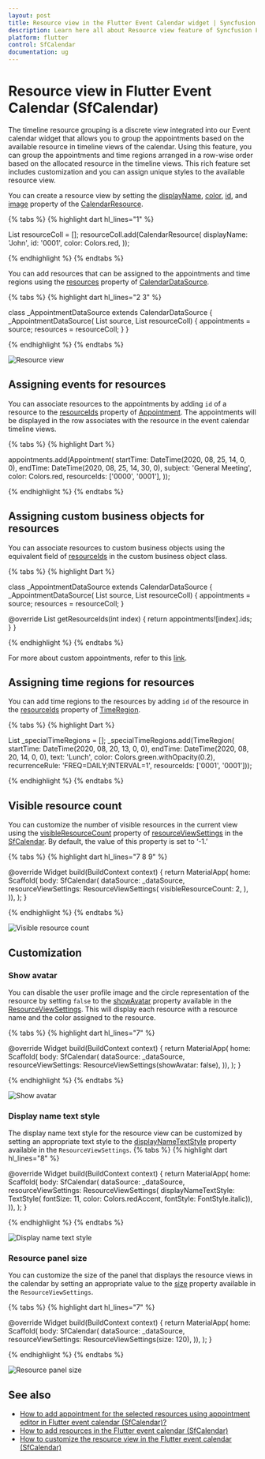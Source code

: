 ```yaml
---
layout: post
title: Resource view in the Flutter Event Calendar widget | Syncfusion
description: Learn here all about Resource view feature of Syncfusion Flutter Event Calendar (SfCalendar) widget and more.
platform: flutter
control: SfCalendar
documentation: ug
---
```



# Resource view in Flutter Event Calendar (SfCalendar)
The timeline resource grouping is a discrete view integrated into our Event calendar widget that allows you to group the appointments based on the available resource in timeline views of the calendar. Using this feature, you can group the appointments and time regions arranged in a row-wise order based on the allocated resource in the timeline views. This rich feature set includes customization and you can assign unique styles to the available resource view. 

You can create a resource view by setting the [displayName](https://pub.dev/documentation/syncfusion_flutter_calendar/latest/calendar/CalendarResource/displayName.html), [color](https://pub.dev/documentation/syncfusion_flutter_calendar/latest/calendar/CalendarResource/color.html), [id](https://pub.dev/documentation/syncfusion_flutter_calendar/latest/calendar/CalendarResource/id.html), and [image](https://pub.dev/documentation/syncfusion_flutter_calendar/latest/calendar/CalendarResource/image.html) property of the [CalendarResource](https://pub.dev/documentation/syncfusion_flutter_calendar/latest/calendar/CalendarResource-class.html).

{% tabs %}
{% highlight dart hl_lines="1" %}

List<CalendarResource> resourceColl = <CalendarResource>[];
    resourceColl.add(CalendarResource(
      displayName: 'John',
      id: '0001',
      color: Colors.red,
    ));

{% endhighlight %}
{% endtabs %}

You can add resources that can be assigned to the appointments and time regions using the [resources](https://pub.dev/documentation/syncfusion_flutter_calendar/latest/calendar/CalendarDataSource/resources.html) property of [CalendarDataSource](https://pub.dev/documentation/syncfusion_flutter_calendar/latest/calendar/CalendarDataSource-class.html).

{% tabs %}
{% highlight dart hl_lines="2 3" %}

class _AppointmentDataSource extends CalendarDataSource {
  _AppointmentDataSource(
      List<Appointment> source, List<CalendarResource> resourceColl) {
    appointments = source;
    resources = resourceColl;
  }
}

{% endhighlight %}
{% endtabs %}

![Resource view](images/resourceview/resource-view.png)

## Assigning events for resources
You can associate resources to the appointments by adding `id` of a resource to the [resourceIds](https://pub.dev/documentation/syncfusion_flutter_calendar/latest/calendar/Appointment/resourceIds.html) property of [Appointment](https://pub.dev/documentation/syncfusion_flutter_calendar/latest/calendar/Appointment-class.html). The appointments will be displayed in the row associates with the resource in the event calendar timeline views.

{% tabs %}
{% highlight Dart %}

appointments.add(Appointment(
      startTime: DateTime(2020, 08, 25, 14, 0, 0),
      endTime: DateTime(2020, 08, 25, 14, 30, 0),
      subject: 'General Meeting',
      color: Colors.red,
      resourceIds: ['0000', '0001'],
    ));


{% endhighlight %}
{% endtabs %}

## Assigning custom business objects for resources
You can associate resources to custom business objects using the equivalent field of [resourceIds](https://pub.dev/documentation/syncfusion_flutter_calendar/latest/calendar/CalendarDataSource/getResourceIds.html) in the custom business object class.

{% tabs %}
{% highlight Dart %}

class _AppointmentDataSource extends CalendarDataSource {
  _AppointmentDataSource(
      List<Appointment> source, List<CalendarResource> resourceColl) {
    appointments = source;
    resources = resourceColl;
  }

  @override
  List<Object> getResourceIds(int index) {
    return appointments![index].ids;
  }
}


{% endhighlight %}
{% endtabs %}

For more about custom appointments, refer to this [link](https://help.syncfusion.com/xamarin/scheduler/resource-view#assigning-custom-events-to-resources).

## Assigning time regions for resources
You can add time regions to the resources by adding `id` of the resource in the [resourceIds](https://pub.dev/documentation/syncfusion_flutter_calendar/latest/calendar/TimeRegion/resourceIds.html) property of [TimeRegion](https://pub.dev/documentation/syncfusion_flutter_calendar/latest/calendar/TimeRegion-class.html).

{% tabs %}
{% highlight Dart %}

List<TimeRegion> _specialTimeRegions = <TimeRegion>[];
    _specialTimeRegions.add(TimeRegion(
        startTime: DateTime(2020, 08, 20, 13, 0, 0),
        endTime: DateTime(2020, 08, 20, 14, 0, 0),
        text: 'Lunch',
        color: Colors.green.withOpacity(0.2),
        recurrenceRule: 'FREQ=DAILY;INTERVAL=1',
        resourceIds: <Object>['0001', '0001']));

{% endhighlight %}
{% endtabs %}

## Visible resource count
You can customize the number of visible resources in the current view using the [visibleResourceCount](https://pub.dev/documentation/syncfusion_flutter_calendar/latest/calendar/ResourceViewSettings/visibleResourceCount.html) property of [resourceViewSettings](https://pub.dev/documentation/syncfusion_flutter_calendar/latest/calendar/SfCalendar/resourceViewSettings.html) in the [SfCalendar](https://pub.dev/documentation/syncfusion_flutter_calendar/latest/calendar/SfCalendar-class.html). By default, the value of this property is set to ‘-1.’ 

{% tabs %}
{% highlight dart hl_lines="7 8 9" %}

@override
Widget build(BuildContext context) {
    return MaterialApp(
      home: Scaffold(
          body: SfCalendar(
        dataSource: _dataSource,
        resourceViewSettings: ResourceViewSettings(
          visibleResourceCount: 2,
        ),
    )),
  );
}

{% endhighlight %}
{% endtabs %}

![Visible resource count](images/resourceview/visible_resource_count.png)

## Customization
### Show avatar
You can disable the user profile image and the circle representation of the resource by setting `false` to the [showAvatar](https://pub.dev/documentation/syncfusion_flutter_calendar/latest/calendar/ResourceViewSettings/showAvatar.html) property available in the [ResourceViewSettings](https://pub.dev/documentation/syncfusion_flutter_calendar/latest/calendar/ResourceViewSettings-class.html). This will display each resource with a resource name and the color assigned to the resource. 

{% tabs %}
{% highlight dart hl_lines="7" %}

@override
Widget build(BuildContext context) {
  return MaterialApp(
    home: Scaffold(
      body: SfCalendar(
        dataSource: _dataSource,
        resourceViewSettings: ResourceViewSettings(showAvatar: false),
    )),
  );
}

{% endhighlight %}
{% endtabs %}

![Show avatar](images/resourceview/show_avatar.png)

### Display name text style
The display name text style for the resource view can be customized by setting an appropriate text style to the [displayNameTextStyle](https://pub.dev/documentation/syncfusion_flutter_calendar/latest/calendar/ResourceViewSettings/displayNameTextStyle.html) property available in the `ResourceViewSettings`.
{% tabs %}
{% highlight dart hl_lines="8" %}

@override
Widget build(BuildContext context) {
  return MaterialApp(
    home: Scaffold(
      body: SfCalendar(
        dataSource: _dataSource,
        resourceViewSettings: ResourceViewSettings(
            displayNameTextStyle: TextStyle(
                fontSize: 11,
                color: Colors.redAccent,
                fontStyle: FontStyle.italic)),
      )),
    );
}

{% endhighlight %}
{% endtabs %}

![Display name text style](images/resourceview/display_name_text_style.png)

### Resource panel size
You can customize the size of the panel that displays the resource views in the calendar by setting an appropriate value to the [size](https://pub.dev/documentation/syncfusion_flutter_calendar/latest/calendar/ResourceViewSettings/size.html) property available in the `ResourceViewSettings`.

{% tabs %}
{% highlight dart hl_lines="7" %}

@override
Widget build(BuildContext context) {
  return MaterialApp(
    home: Scaffold(
      body: SfCalendar(
		dataSource: _dataSource,
        resourceViewSettings: ResourceViewSettings(size: 120),
      )),
    );
}

{% endhighlight %}
{% endtabs %}

![Resource panel size](images/resourceview/resource_panel_size.png)

## See also

* [How to add appointment for the selected resources using appointment editor in Flutter event calendar (SfCalendar)?](https://www.syncfusion.com/kb/12109/how-to-add-appointment-for-the-selected-resources-using-appointment-editor-in-flutter-event)
* [How to add resources in the Flutter event calendar (SfCalendar)](https://www.syncfusion.com/kb/12070/how-to-add-resources-in-the-flutter-event-calendar-sfcalendar)
* [How to customize the resource view in the Flutter event calendar (SfCalendar)](https://www.syncfusion.com/kb/12351/how-to-customize-the-resource-view-in-the-flutter-event-calendar-sfcalendar)